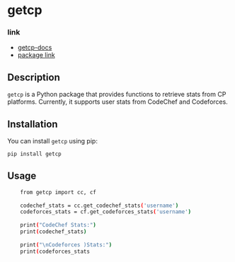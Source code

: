# getcp

### link

- [getcp-docs](https://ud11.github.io/getcp-docs/#currently-supported-platforms)
- [package link](https://pypi.org/project/getcp/)

## Description

`getcp` is a Python package 
that provides functions to 
retrieve stats from CP
platforms. Currently, it supports user stats
from CodeChef and Codeforces.

## Installation

You can install `getcp` using pip:

```bash
pip install getcp
```

## Usage

```bash
    from getcp import cc, cf
    
    codechef_stats = cc.get_codechef_stats('username')
    codeforces_stats = cf.get_codeforces_stats('username')
    
    print("CodeChef Stats:")
    print(codechef_stats)
    
    print("\nCodeforces )Stats:")
    print(codeforces_stats


```
